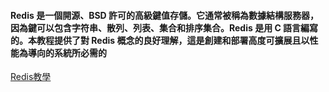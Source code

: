 

#### Redis 是一個開源、BSD 許可的高級鍵值存儲。它通常被稱為數據結構服務器，因為鍵可以包含字符串、散列、列表、集合和排序集合。Redis 是用 C 語言編寫的。本教程提供了對 Redis 概念的良好理解，這是創建和部署高度可擴展且以性能為導向的系統所必需的
[Redis教學](https://www.1ju.org/redis/redis-quick-guide)

